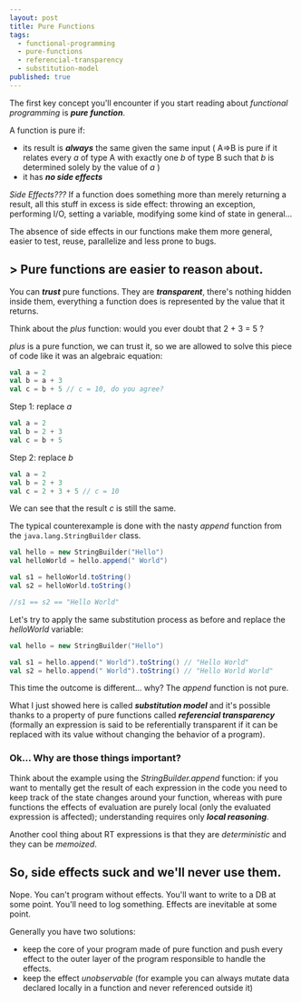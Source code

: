 ```yaml
---
layout: post
title: Pure Functions
tags:
  - functional-programming
  - pure-functions
  - referencial-transparency
  - substitution-model
published: true
---
```


The first key concept you'll encounter if you start reading about _functional programming_ is ***pure function***.

A function is pure if:

- its result is ***always*** the same given the same input ( A=&gt;B is pure if it relates every _a_ of type A with exactly one _b_ of type B such that _b_ is determined solely by the value of _a_ )
- it has ***no side effects***

_Side Effects???_ If a function does something more than merely returning a result, all this stuff in excess is side effect: throwing an exception, performing I/O, setting a variable, modifying some kind of state in general... 

The absence of side effects in our functions make them more general, easier to test, reuse, parallelize and less prone to bugs. 


## > Pure functions are easier to reason about.

You can ***trust*** pure functions. They are ***transparent***, there's nothing hidden inside them, everything a function does is represented by the value that it returns.

Think about the _plus_ function: would you ever doubt that 2 + 3 = 5 ?

_plus_ is a pure function, we can trust it, so we are allowed to solve this piece of code like it was an algebraic equation:


```scala
val a = 2
val b = a + 3
val c = b + 5 // c = 10, do you agree?
```

Step 1: replace _a_

```scala
val a = 2
val b = 2 + 3
val c = b + 5
```

Step 2: replace _b_

```scala
val a = 2
val b = 2 + 3
val c = 2 + 3 + 5 // c = 10
```

We can see that the result _c_ is still the same.

The typical counterexample is done with the nasty _append_ function from the `java.lang.StringBuilder` class.

```scala
val hello = new StringBuilder("Hello")
val helloWorld = hello.append(" World")

val s1 = helloWorld.toString()
val s2 = helloWorld.toString()

//s1 == s2 == "Hello World"
```

Let's try to apply the same substitution process as before and replace the _helloWorld_ variable:

```scala
val hello = new StringBuilder("Hello")

val s1 = hello.append(" World").toString() // "Hello World"
val s2 = hello.append(" World").toString() // "Hello World World"
```

This time the outcome is different... why? The _append_ function is not pure.

What I just showed here is called ***substitution model*** and it's possible thanks to a property of pure functions called ***referencial transparency*** (formally an expression is said to be referentially transparent if it can be replaced with its value without changing the behavior of a program).

### Ok... Why are those things important?

Think about the example using the _StringBuilder.append_ function: if you want to mentally get the result of each expression in the code you need to keep track of the state changes around your function, whereas with pure functions the effects of evaluation are purely local (only the evaluated expression is affected); understanding requires only ***local reasoning***.

Another cool thing about RT expressions is that they are *deterministic* and they can be *memoized*.


## So, side effects suck and we'll never use them.
Nope. You can't program without effects. You'll want to write to a DB at some point. You'll need to log something. Effects are inevitable at some point.

Generally you have two solutions:

- keep the core of your program made of pure function and push every effect to the outer layer of the program responsible to handle the effects.
- keep the effect *unobservable* (for example you can always mutate data declared locally in a function and never referenced outside it)
